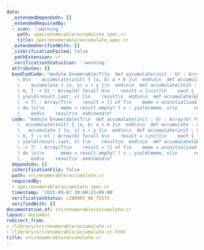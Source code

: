 ```yaml
---
data:
  _extendedDependsOn: []
  _extendedRequiredBy:
  - icon: ':warning:'
    path: spec/enumerable/accumulate_spec.cr
    title: spec/enumerable/accumulate_spec.cr
  _extendedVerifiedWith: []
  _isVerificationFailed: false
  _pathExtension: cr
  _verificationStatusIcon: ':warning:'
  attributes: {}
  bundledCode: "module Enumerable(T)\n  def accumulate(init : U) : Array(U) forall\
    \ U\n    accumulate(init) { |a, b| a + b }\n  end\n\n  def accumulate : Array(T)\n\
    \    accumulate { |x, y| x + y }\n  end\n\n  def accumulate(init : U, &block :\
    \ U, T -> U) : Array(U) forall U\n    result = [init]\n    each { |v| result <<\
    \ yield(result.last, v) }\n    result\n  end\n\n  def accumulate(&block : T, T\
    \ -> T) : Array(T)\n    result = [] of T\n    memo = uninitialized T\n    each\
    \ do |v|\n      memo = result.empty? ? v : yield(memo, v)\n      result << memo\n\
    \    end\n    result\n  end\nend\n"
  code: "module Enumerable(T)\n  def accumulate(init : U) : Array(U) forall U\n  \
    \  accumulate(init) { |a, b| a + b }\n  end\n\n  def accumulate : Array(T)\n \
    \   accumulate { |x, y| x + y }\n  end\n\n  def accumulate(init : U, &block :\
    \ U, T -> U) : Array(U) forall U\n    result = [init]\n    each { |v| result <<\
    \ yield(result.last, v) }\n    result\n  end\n\n  def accumulate(&block : T, T\
    \ -> T) : Array(T)\n    result = [] of T\n    memo = uninitialized T\n    each\
    \ do |v|\n      memo = result.empty? ? v : yield(memo, v)\n      result << memo\n\
    \    end\n    result\n  end\nend\n"
  dependsOn: []
  isVerificationFile: false
  path: src/enumerable/accumulate.cr
  requiredBy:
  - spec/enumerable/accumulate_spec.cr
  timestamp: '2021-09-07 20:00:21+09:00'
  verificationStatus: LIBRARY_NO_TESTS
  verifiedWith: []
documentation_of: src/enumerable/accumulate.cr
layout: document
redirect_from:
- /library/src/enumerable/accumulate.cr
- /library/src/enumerable/accumulate.cr.html
title: src/enumerable/accumulate.cr
---
```

